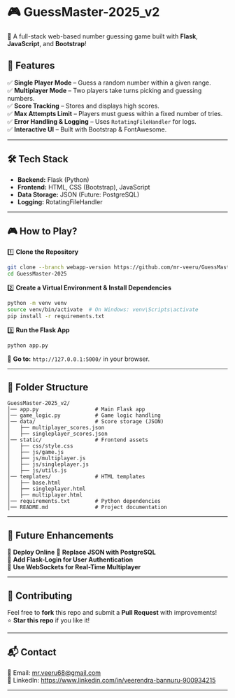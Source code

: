 # 🎮 GuessMaster-2025_v2  
🚀 A full-stack web-based number guessing game built with **Flask**, **JavaScript**, and **Bootstrap**!  

## 📌 Features  
✅ **Single Player Mode** – Guess a random number within a given range.  
✅ **Multiplayer Mode** – Two players take turns picking and guessing numbers.  
✅ **Score Tracking** – Stores and displays high scores.  
✅ **Max Attempts Limit** – Players must guess within a fixed number of tries.  
✅ **Error Handling & Logging** – Uses `RotatingFileHandler` for logs.  
✅ **Interactive UI** – Built with Bootstrap & FontAwesome.  

---

## 🛠 Tech Stack  
- **Backend:** Flask (Python)  
- **Frontend:** HTML, CSS (Bootstrap), JavaScript  
- **Data Storage:** JSON (Future: PostgreSQL)  
- **Logging:** RotatingFileHandler  

---

## 🎮 How to Play?  
1️⃣ **Clone the Repository**  
```sh
git clone --branch webapp-version https://github.com/mr-veeru/GuessMaster-2025.git
cd GuessMaster-2025
```

2️⃣ **Create a Virtual Environment & Install Dependencies**  
```sh
python -m venv venv
source venv/bin/activate  # On Windows: venv\Scripts\activate
pip install -r requirements.txt
```

3️⃣ **Run the Flask App**  
```sh
python app.py
```
🔗 **Go to:** `http://127.0.0.1:5000/` in your browser.

---

## 📂 Folder Structure  
```
GuessMaster-2025_v2/
│── app.py                  # Main Flask app
│── game_logic.py           # Game logic handling
│── data/                   # Score storage (JSON)
│   ├── multiplayer_scores.json
│   ├── singleplayer_scores.json
│── static/                 # Frontend assets
│   ├── css/style.css
│   ├── js/game.js
│   ├── js/multiplayer.js
│   ├── js/singleplayer.js
│   ├── js/utils.js
│── templates/              # HTML templates
│   ├── base.html
│   ├── singleplayer.html
│   ├── multiplayer.html
│── requirements.txt        # Python dependencies
│── README.md               # Project documentation
```

---

## 🚀 Future Enhancements  
📌 **Deploy Online** 
📌 **Replace JSON with PostgreSQL**  
📌 **Add Flask-Login for User Authentication**  
📌 **Use WebSockets for Real-Time Multiplayer**  

---

## 🤝 Contributing  
Feel free to **fork** this repo and submit a **Pull Request** with improvements!  
⭐ **Star this repo** if you like it!  

---

## 📬 Contact  
📧 Email: mr.veeru68@gmail.com  
🔗 LinkedIn: https://www.linkedin.com/in/veerendra-bannuru-900934215  

---
